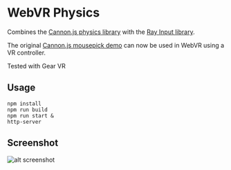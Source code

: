 WebVR Physics
=============

Combines the [Cannon.js physics library][Cannon.js] with the [Ray Input library][Ray-Input].

The original [Cannon.js mousepick demo][Mouse-pick] can now be used in WebVR using a VR controller.

Tested with Gear VR

[Ray-Input]: https://github.com/borismus/ray-input
[Cannon.js]: http://www.cannonjs.org/
[Mouse-pick]: http://schteppe.github.io/cannon.js/examples/threejs_mousepick.html

## Usage

    npm install
    npm run build
    npm run start &
    http-server
    
## Screenshot
![alt screenshot](https://github.com/beemsoft/webvr-physics/blob/master/img/com.oculus.vrshell.jpg)   
    
